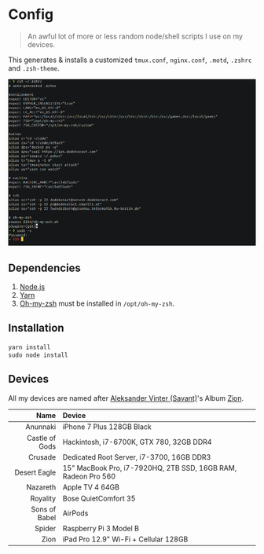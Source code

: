 # Config

> An awful lot of more or less random node/shell scripts I use on my devices.

This generates & installs a customized `tmux.conf`, `nginx.conf`, `.motd`, `.zshrc` and `.zsh-theme`.

![screenshot](/screenshot.png)

## Dependencies

1. [Node.js](https://nodejs.org)
2. [Yarn](https://yarnpkg.com)
3. [Oh-my-zsh](https://ohmyz.sh) must be installed in `/opt/oh-my-zsh`.

## Installation

```shell
yarn install
sudo node install
```

## Devices

All my devices are named after [Aleksander Vinter (Savant)](https://en.wikipedia.org/wiki/Savant_(musician))'s Album [Zion](https://savantofficial.bandcamp.com/album/zion).

|           Name | Device                                                        |
|---------------:|:--------------------------------------------------------------|
|       Anunnaki | iPhone 7 Plus 128GB Black                                     |
| Castle of Gods | Hackintosh, i7-6700K, GTX 780, 32GB DDR4                      |
|        Crusade | Dedicated Root Server, i7-3700, 16GB DDR3                     |
|   Desert Eagle | 15" MacBook Pro, i7-7920HQ, 2TB SSD, 16GB RAM, Radeon Pro 560 |
|       Nazareth | Apple TV 4 64GB                                               |
|       Royality | Bose QuietComfort 35                                          |
|  Sons of Babel | AirPods                                                       |
|         Spider | Raspberry Pi 3 Model B                                        |
|           Zion | iPad Pro 12.9" Wi-Fi + Cellular 128GB                         |
